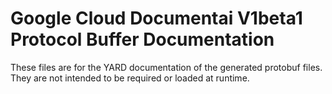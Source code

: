 # Google Cloud Documentai V1beta1 Protocol Buffer Documentation

These files are for the YARD documentation of the generated protobuf files.
They are not intended to be required or loaded at runtime.
